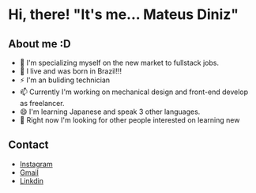# Hi, there! "It's me... Mateus Diniz"

## About me :D
- 💬 I'm specializing myself on the new market to fullstack jobs.
- 🌱 I live and was born in Brazil!!!
- ⚡ I'm an buliding technician
- 📫 Currently I'm working on mechanical design and front-end develop as freelancer.
- 😄 I'm learning Japanese and speak 3 other languages.
- 🔭 Right now I'm looking for other people interested on learning new 

## Contact
- <a href="https://www.instagram.com/mateusdiniz.s/">Instagram</a>
- <a href="mailto:serv.mateus@gmail.com">Gmail</a>
- <a href="https://www.linkedin.com/in/mateus-diniz-5974a2264/">Linkdin</a>


<!--
**MateusCastroDiniz/MateusCastroDiniz** is a ✨ _special_ ✨ repository because its `README.md` (this file) appears on your GitHub profile.

Here are some ideas to get you started:

- 🔭 I’m currently working on ...
- 🌱 I’m currently learning ...
- 👯 I’m looking to collaborate on ...
- 🤔 I’m looking for help with ...
- 💬 Ask me about ...
- 📫 How to reach me: ...
- 😄 Pronouns: ...
- ⚡ Fun fact: ...
-->

